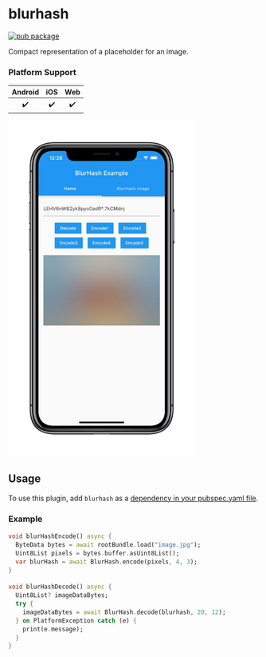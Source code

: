 # blurhash

[![pub package](https://img.shields.io/pub/v/blurhash?style=flat-square)](https://pub.dartlang.org/packages/blurhash)

Compact representation of a placeholder for an image.

### Platform Support

| Android | iOS | Web |
|:-------:|:---:|:---:|
|    ✔️   |  ✔️  |  ✔️  |

<img src="https://raw.githubusercontent.com/Raincal/blurhash/master/blurhash/blurhash.png" width="375">

## Usage

To use this plugin, add `blurhash` as a [dependency in your pubspec.yaml file](https://flutter.io/platform-plugins/).

### Example

```dart
void blurHashEncode() async {
  ByteData bytes = await rootBundle.load("image.jpg");
  Uint8List pixels = bytes.buffer.asUint8List();
  var blurHash = await BlurHash.encode(pixels, 4, 3);
}

void blurHashDecode() async {
  Uint8List? imageDataBytes;
  try {
    imageDataBytes = await BlurHash.decode(blurhash, 20, 12);
  } on PlatformException catch (e) {
    print(e.message);
  }
}
```
